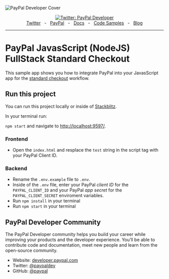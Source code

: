 ![PayPal Developer Cover](https://github.com/paypaldev/.github/blob/main/pp-cover.png)

<div align="center">
  <a href="https://twitter.com/paypaldev" target="_blank">
    <img alt="Twitter: PayPal Developer" src="https://img.shields.io/twitter/follow/paypaldev?style=social" />
  </a>
  <br />
  <a href="https://twitter.com/paypaldev" target="_blank">Twitter</a>
    <span>&nbsp;&nbsp;-&nbsp;&nbsp;</span>
  <a href="https://www.paypal.com/us/home" target="_blank">PayPal</a>
    <span>&nbsp;&nbsp;-&nbsp;&nbsp;</span>
  <a href="https://developer.paypal.com/home" target="_blank">Docs</a>
    <span>&nbsp;&nbsp;-&nbsp;&nbsp;</span>
  <a href="https://github.com/paypaldev" target="_blank">Code Samples</a>
    <span>&nbsp;&nbsp;-&nbsp;&nbsp;</span>
  <a href="https://dev.to/paypaldeveloper" target="_blank">Blog</a>
  <br />
  <hr />
</div>

# PayPal JavasScript (NodeJS) FullStack Standard Checkout

This sample app shows you how to integrate PayPal into your JavasScript app for the [standard checkout](https://developer.paypal.com/docs/checkout/standard/integrate/) workflow.

## Run this project

You can run this project locally or inside of [Stackblitz](https://stackblitz.com/edit/paypal-js-standard-checkout-sample).

In your terminal run:

`npm start` and navigate to [http://localhost:9597/](http://localhost:9597/).

### Frontend

- Open the `index.html` and resplace the `test` string in the script tag with your PayPal Client ID.

### Backend

- Rename the `.env.example` file to `.env`.
- Inside of the `.env` file, enter your PayPal _client ID_ for the `PAYPAL_CLIENT_ID` and your PayPal _app secret_ for the `PAYPAL_CLIENT_SECRET` enviroment variables.
- Run `npm install` in your terminal
- Run `npm start` in your terminal

## PayPal Developer Community

The PayPal Developer community helps you build your career while improving your products and the developer experience. You’ll be able to contribute code and documentation, meet new people and learn from the open-source community.

- Website: [developer.paypal.com](https://developer.paypal.com)
- Twitter: [@paypaldev](https://twitter.com/paypaldev)
- GitHub: [@paypal](https://github.com/paypal)
